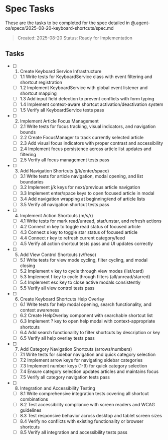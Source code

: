 # Spec Tasks

These are the tasks to be completed for the spec detailed in @.agent-os/specs/2025-08-20-keyboard-shortcuts/spec.md

> Created: 2025-08-20
> Status: Ready for Implementation

## Tasks

- [ ] 1. Create Keyboard Service Infrastructure
  - [ ] 1.1 Write tests for KeyboardService class with event filtering and shortcut registration
  - [ ] 1.2 Implement KeyboardService with global event listener and shortcut mapping
  - [ ] 1.3 Add input field detection to prevent conflicts with form typing
  - [ ] 1.4 Implement context-aware shortcut activation/deactivation system
  - [ ] 1.5 Verify all KeyboardService tests pass

- [ ] 2. Implement Article Focus Management
  - [ ] 2.1 Write tests for focus tracking, visual indicators, and navigation bounds
  - [ ] 2.2 Create FocusManager to track currently selected article
  - [ ] 2.3 Add visual focus indicators with proper contrast and accessibility
  - [ ] 2.4 Implement focus persistence across article list updates and filtering
  - [ ] 2.5 Verify all focus management tests pass

- [ ] 3. Add Navigation Shortcuts (j/k/enter/space)
  - [ ] 3.1 Write tests for article navigation, modal opening, and list boundaries
  - [ ] 3.2 Implement j/k keys for next/previous article navigation
  - [ ] 3.3 Implement enter/space keys to open focused article in modal
  - [ ] 3.4 Add navigation wrapping at beginning/end of article lists
  - [ ] 3.5 Verify all navigation shortcut tests pass

- [ ] 4. Implement Action Shortcuts (m/s/r)
  - [ ] 4.1 Write tests for mark read/unread, star/unstar, and refresh actions
  - [ ] 4.2 Connect m key to toggle read status of focused article
  - [ ] 4.3 Connect s key to toggle star status of focused article
  - [ ] 4.4 Connect r key to refresh current category/feed
  - [ ] 4.5 Verify all action shortcut tests pass and UI updates correctly

- [ ] 5. Add View Control Shortcuts (v/f/esc)
  - [ ] 5.1 Write tests for view mode cycling, filter cycling, and modal closing
  - [ ] 5.2 Implement v key to cycle through view modes (list/card)
  - [ ] 5.3 Implement f key to cycle through filters (all/unread/starred)
  - [ ] 5.4 Implement esc key to close active modals consistently
  - [ ] 5.5 Verify all view control tests pass

- [ ] 6. Create Keyboard Shortcuts Help Overlay
  - [ ] 6.1 Write tests for help modal opening, search functionality, and context awareness
  - [ ] 6.2 Create HelpOverlay component with searchable shortcut list
  - [ ] 6.3 Implement ? key to open help modal with context-appropriate shortcuts
  - [ ] 6.4 Add search functionality to filter shortcuts by description or key
  - [ ] 6.5 Verify all help overlay tests pass

- [ ] 7. Add Category Navigation Shortcuts (arrows/numbers)
  - [ ] 7.1 Write tests for sidebar navigation and quick category selection
  - [ ] 7.2 Implement arrow keys for navigating sidebar categories
  - [ ] 7.3 Implement number keys (1-9) for quick category selection
  - [ ] 7.4 Ensure category selection updates articles and maintains focus
  - [ ] 7.5 Verify all category navigation tests pass

- [ ] 8. Integration and Accessibility Testing
  - [ ] 8.1 Write comprehensive integration tests covering all shortcut combinations
  - [ ] 8.2 Test accessibility compliance with screen readers and WCAG guidelines
  - [ ] 8.3 Test responsive behavior across desktop and tablet screen sizes
  - [ ] 8.4 Verify no conflicts with existing functionality or browser shortcuts
  - [ ] 8.5 Verify all integration and accessibility tests pass